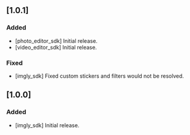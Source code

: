 ## [1.0.1]

### Added
* [photo_editor_sdk] Initial release.
* [video_editor_sdk] Initial release.

### Fixed
* [imgly_sdk] Fixed custom stickers and filters would not be resolved.

## [1.0.0]

### Added
* [imgly_sdk] Initial release.
